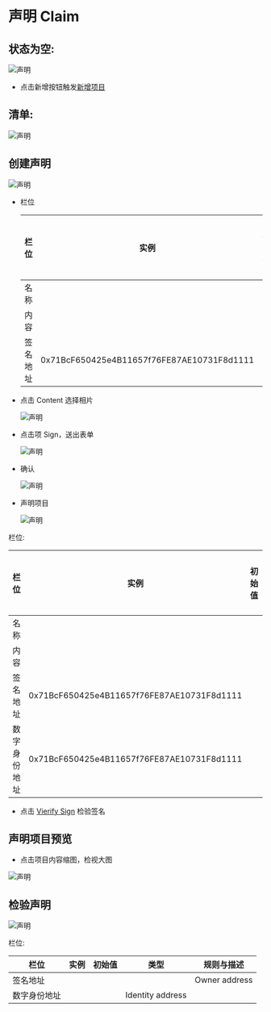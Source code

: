 # 声明 Claim

## 状态为空:

![声明](/docs/assets/screen-id-claims-empty.png)

* 点击新增按钮触发[新增项目](#claims-create-item)

## 清单:

![声明](/docs/assets/screen-id-claims.png)

## <a name="claims-create-item">创建声明</a>

![声明](/docs/assets/screen-certificate-1.png)

* 栏位

	栏位 | 实例 | 初始值 | 类型 | 规则与描述
	------------- | ------------- | ------------- | ------------- | -------------
	名称 |  |  |  | 
	内容 |  |  | image | 
	签名地址 | 0x71BcF650425e4B11657f76FE87AE10731F8d1111 |  | owner Address | 

* 点击 Content 选择相片

	![声明](/docs/assets/screen-certificate-2.png)

* 点击项 Sign，送出表单

	![声明](/docs/assets/screen-certificate-3.png)

* 确认

	![声明](/docs/assets/screen-certificate-confirmation.png)

* 声明项目

	![声明](/docs/assets/screen-certificate-item.png)

栏位:

栏位 | 实例 | 初始值 | 类型 | 规则与描述
------------- | ------------- | ------------- | ------------- | -------------
名称 |  |  |  | 
内容 |  |  | image | 
签名地址 | 0x71BcF650425e4B11657f76FE87AE10731F8d1111 |  | owner Address |
数字身份地址 | 0x71BcF650425e4B11657f76FE87AE10731F8d1111 |  | owner Address |    

* 点击 [Vierify Sign](#verifys-sign) 检验签名

## 声明项目预览

* 点击项目内容缩图，检视大图

![声明](/docs/assets/screen-certificate-item-image-review.png)

##	<a name="verifys-sign">检验声明</a>

![声明](/docs/assets/screen-verifi-certificate-item.png)

栏位:

栏位 | 实例 | 初始值 | 类型 | 规则与描述
------------- | ------------- | ------------- | ------------- | -------------
签名地址 |  |  |  | Owner address
数字身份地址 |  |  | Identity address

